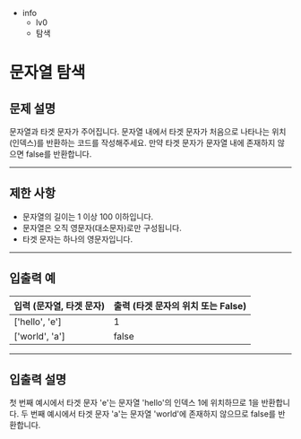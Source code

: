 - info
    - lv0
    - 탐색

# 문자열 탐색
## 문제 설명
문자열과 타겟 문자가 주어집니다. 문자열 내에서 타겟 문자가 처음으로 나타나는 위치(인덱스)를 반환하는 코드를 작성해주세요. 만약 타겟 문자가 문자열 내에 존재하지 않으면 false를 반환합니다.

---

## 제한 사항

- 문자열의 길이는 1 이상 100 이하입니다.
- 문자열은 오직 영문자(대소문자)로만 구성됩니다.
- 타겟 문자는 하나의 영문자입니다.

---

## 입출력 예

|   입력 (문자열, 타겟 문자)   | 출력 (타겟 문자의 위치 또는 False) |
| --------------------------- | --------------------------------- |
| ['hello', 'e']              | 1                                 |
| ['world', 'a']              | false                             |

---

## 입출력 설명
첫 번째 예시에서 타겟 문자 'e'는 문자열 'hello'의 인덱스 1에 위치하므로 1을 반환합니다. 두 번째 예시에서 타겟 문자 'a'는 문자열 'world'에 존재하지 않으므로 false를 반환합니다.
